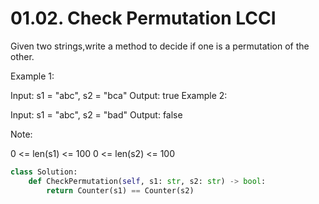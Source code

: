 # 01.02. Check Permutation LCCI

Given two strings,write a method to decide if one is a permutation of the other.

Example 1:

Input: s1 = "abc", s2 = "bca"
Output: true
Example 2:

Input: s1 = "abc", s2 = "bad"
Output: false

Note:

0 <= len(s1) <= 100 
0 <= len(s2) <= 100

```python
class Solution:
    def CheckPermutation(self, s1: str, s2: str) -> bool:
        return Counter(s1) == Counter(s2)
```

